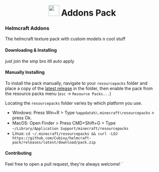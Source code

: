 <h1 align="center"><img height="35" src="https://media.discordapp.net/attachments/717191084677136408/798206406541049896/image0.gif"> Addons Pack</h1>

### Helmcraft Addons

The helmcraft texture pack with custom models n cool stuff

#### Downloading & Installing

just join the smp bro itll auto apply

#### Manually Installing

To install the pack manually, navigate to your `resourcepacks` folder and place a copy of the [latest release]('https://github.com/Cubixy/helmcraft-pack/releases/latest/download/pack.zip') in the folder, then enable the pack from the resource packs menu (`esc` -> `Resource Packs...`)

Locating the `resourcepacks` folder varies by which platform you use.

- Windows: Press Win+R > Type `%appdata%\.minecraft\resourcepacks` > press Ok.
- MacOS: Open Finder > Press CMD+Shift+G > Type `~/Library/Application Support/minecraft/resourcepacks`
- Linux: `cd ~/.minecraft/resourcepacks && curl -LOJ https://github.com/Cubixy/helmcraft-pack/releases/latest/download/pack.zip`

#### Contributing

Feel free to open a pull request, they're always welcome!
`
